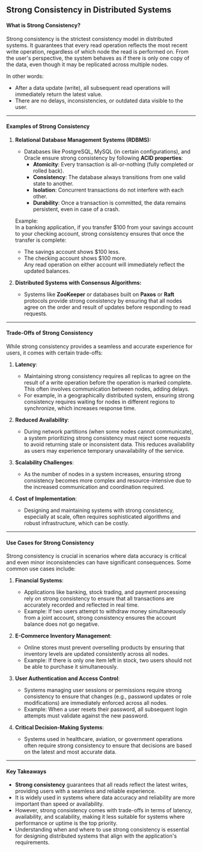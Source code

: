 
## **Strong Consistency in Distributed Systems**

#### **What is Strong Consistency?**

Strong consistency is the strictest consistency model in distributed systems. It guarantees that every read operation reflects the most recent write operation, regardless of which node the read is performed on. From the user's perspective, the system behaves as if there is only one copy of the data, even though it may be replicated across multiple nodes.

In other words:

-   After a data update (write), all subsequent read operations will immediately return the latest value.
-   There are no delays, inconsistencies, or outdated data visible to the user.

----------

#### **Examples of Strong Consistency**

1.  **Relational Database Management Systems (RDBMS):**
    
    -   Databases like PostgreSQL, MySQL (in certain configurations), and Oracle ensure strong consistency by following **ACID properties**:
        -   **Atomicity**: Every transaction is all-or-nothing (fully completed or rolled back).
        -   **Consistency**: The database always transitions from one valid state to another.
        -   **Isolation**: Concurrent transactions do not interfere with each other.
        -   **Durability**: Once a transaction is committed, the data remains persistent, even in case of a crash.
    
    Example:  
    In a banking application, if you transfer $100 from your savings account to your checking account, strong consistency ensures that once the transfer is complete:
    
    -   The savings account shows $100 less.
    -   The checking account shows $100 more.  
        Any read operation on either account will immediately reflect the updated balances.
2.  **Distributed Systems with Consensus Algorithms:**
    
    -   Systems like **ZooKeeper** or databases built on **Paxos** or **Raft** protocols provide strong consistency by ensuring that all nodes agree on the order and result of updates before responding to read requests.

----------

#### **Trade-Offs of Strong Consistency**

While strong consistency provides a seamless and accurate experience for users, it comes with certain trade-offs:

1.  **Latency**:
    
    -   Maintaining strong consistency requires all replicas to agree on the result of a write operation before the operation is marked complete. This often involves communication between nodes, adding delays.
    -   For example, in a geographically distributed system, ensuring strong consistency requires waiting for nodes in different regions to synchronize, which increases response time.
2.  **Reduced Availability**:
    
    -   During network partitions (when some nodes cannot communicate), a system prioritizing strong consistency must reject some requests to avoid returning stale or inconsistent data. This reduces availability as users may experience temporary unavailability of the service.
3.  **Scalability Challenges**:
    
    -   As the number of nodes in a system increases, ensuring strong consistency becomes more complex and resource-intensive due to the increased communication and coordination required.
4.  **Cost of Implementation**:
    
    -   Designing and maintaining systems with strong consistency, especially at scale, often requires sophisticated algorithms and robust infrastructure, which can be costly.

----------

#### **Use Cases for Strong Consistency**

Strong consistency is crucial in scenarios where data accuracy is critical and even minor inconsistencies can have significant consequences. Some common use cases include:

1.  **Financial Systems**:
    
    -   Applications like banking, stock trading, and payment processing rely on strong consistency to ensure that all transactions are accurately recorded and reflected in real time.
    -   Example: If two users attempt to withdraw money simultaneously from a joint account, strong consistency ensures the account balance does not go negative.
2.  **E-Commerce Inventory Management**:
    
    -   Online stores must prevent overselling products by ensuring that inventory levels are updated consistently across all nodes.
    -   Example: If there is only one item left in stock, two users should not be able to purchase it simultaneously.
3.  **User Authentication and Access Control**:
    
    -   Systems managing user sessions or permissions require strong consistency to ensure that changes (e.g., password updates or role modifications) are immediately enforced across all nodes.
    -   Example: When a user resets their password, all subsequent login attempts must validate against the new password.
4.  **Critical Decision-Making Systems**:
    
    -   Systems used in healthcare, aviation, or government operations often require strong consistency to ensure that decisions are based on the latest and most accurate data.

----------

#### **Key Takeaways**

-   **Strong consistency** guarantees that all reads reflect the latest writes, providing users with a seamless and reliable experience.
-   It is widely used in systems where data accuracy and reliability are more important than speed or availability.
-   However, strong consistency comes with trade-offs in terms of latency, availability, and scalability, making it less suitable for systems where performance or uptime is the top priority.
-   Understanding when and where to use strong consistency is essential for designing distributed systems that align with the application's requirements.